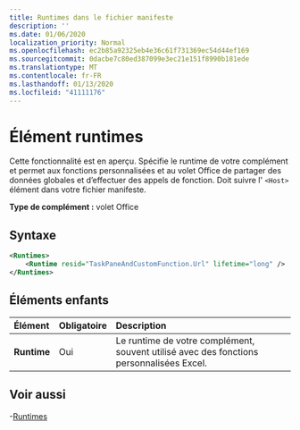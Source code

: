```yaml
---
title: Runtimes dans le fichier manifeste
description: ''
ms.date: 01/06/2020
localization_priority: Normal
ms.openlocfilehash: ec2b85a92325eb4e36c61f731369ec54d44ef169
ms.sourcegitcommit: 0dacbe7c80ed387099e3ec21e151f8990b181ede
ms.translationtype: MT
ms.contentlocale: fr-FR
ms.lasthandoff: 01/13/2020
ms.locfileid: "41111176"
---
```

# <a name="runtimes-element"></a>Élément runtimes

Cette fonctionnalité est en aperçu. Spécifie le runtime de votre complément et permet aux fonctions personnalisées et au volet Office de partager des données globales et d’effectuer des appels de fonction. Doit suivre l' `<Host>` élément dans votre fichier manifeste.

**Type de complément :** volet Office

## <a name="syntax"></a>Syntaxe

```XML
<Runtimes>
    <Runtime resid="TaskPaneAndCustomFunction.Url" lifetime="long" />
</Runtimes>
```

## <a name="child-elements"></a>Éléments enfants

|  Élément |  Obligatoire  |  Description  |
|:-----|:-----|:-----|
|  **Runtime**     | Oui |  Le runtime de votre complément, souvent utilisé avec des fonctions personnalisées Excel.

## <a name="see-also"></a>Voir aussi

-[Runtimes](runtimes.md)
